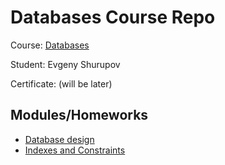 # Databases Course Repo

Course: [Databases](https://otus.ru/lessons/databases/)

Student: Evgeny Shurupov

Certificate: (will be later)

## Modules/Homeworks

- [Database design](01-design)
- [Indexes and Constraints](02-indexes-constraints)